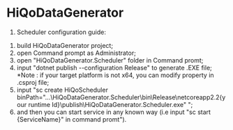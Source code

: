 # HiQoDataGenerator

1. Scheduler configuration guide:
  1) build HiQoDataGenerator project;
  2) open Command prompt as Administrator;
  3) open "HiQoDataGenerator.Scheduler" folder in Command promt;
  4) input "dotnet publish --configuration Release" to generate .EXE file;
  *Note : if your target platform is not x64, you can modify property <RuntimeIdentifier> in .csproj file;
  5) input "sc create HiQoScheduler binPath="...\HiQoDataGenerator.Scheduler\bin\Release\netcoreapp2.2\{your runtime Id}\publish\HiQoDataGenerator.Scheduler.exe" ";
  6) and then you can start service in any known way (i.e input "sc start {ServiceName}" in command promt").
  